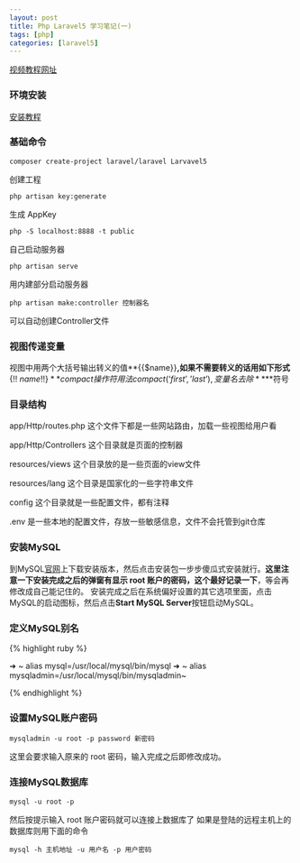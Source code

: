 ```yaml
---
layout: post
title: Php Laravel5 学习笔记(一)
tags: [php]
categories: [laravel5]
---
```




[视频教程网址](https://laravist.com/series/laravel-5-basic)

### 环境安装

[安装教程](https://laravist.com/article/34)

### 基础命令

`composer create-project laravel/laravel Larvavel5 `

创建工程

`php artisan key:generate`

生成 AppKey

`php -S localhost:8888 -t public`

自己启动服务器

`php artisan serve` 

用内建部分启动服务器

`php artisan make:controller 控制器名 `

可以自动创建Controller文件


### 视图传递变量

视图中用两个大括号输出转义的值**\{\{\$name}\}**,如果不需要转义的话用如下形式**\{!! $name !!\}**
compact 操作符 用法compact(‘first’,’last’),变量名去除**$**符号

### 目录结构

app/Http/routes.php 这个文件下都是一些网站路由，加载一些视图给用户看

app/Http/Controllers 这个目录就是页面的控制器

resources/views 这个目录放的是一些页面的view文件

resources/lang 这个目录是国家化的一些字符串文件

config 这个目录就是一些配置文件，都有注释

.env 是一些本地的配置文件，存放一些敏感信息，文件不会托管到git仓库

### 安装MySQL
到MySQL[官网](http://dev.mysql.com/downloads/mysql/)上下载安装版本，然后点击安装包一步步傻瓜式安装就行。**这里注意一下安装完成之后的弹窗有显示 root 账户的密码，这个最好记录一下**，等会再修改成自己能记住的。
安装完成之后在系统偏好设置的其它选项里面，点击MySQL的启动图标，然后点击**Start MySQL Server**按钮启动MySQL。

### 定义MySQL别名

{% highlight ruby %}



➜  ~ alias mysql=/usr/local/mysql/bin/mysql
➜  ~ alias mysqladmin=/usr/local/mysql/bin/mysqladmin~



{% endhighlight %}



### 设置MySQL账户密码

`mysqladmin -u root -p password 新密码`

这里会要求输入原来的 root 密码，输入完成之后即修改成功。

### 连接MySQL数据库

`mysql -u root -p`

然后按提示输入 root 账户密码就可以连接上数据库了
如果是登陆的远程主机上的数据库则用下面的命令

`mysql -h 主机地址 -u 用户名 -p 用户密码`
